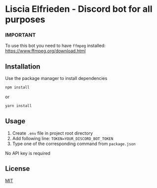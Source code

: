 # Liscia Elfrieden - Discord bot for all purposes

### IMPORTANT
To use this bot you need to have ``ffmpeg`` installed:
 https://www.ffmpeg.org/download.html

## Installation

Use the package manager to install dependencies


```bash
npm install
```
or
```bash
yarn install
```

## Usage
1. Create ``.env`` file in project root directory
2. Add following line: `TOKEN=YOUR_DISCORD_BOT_TOKEN`
3. Type one of the corresponding command from ``package.json``


No API key is required


## License
[MIT](https://choosealicense.com/licenses/mit/)
